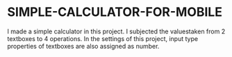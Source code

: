 # SIMPLE-CALCULATOR-FOR-MOBILE
I made a simple calculator in this project. I subjected the values ​​taken from 2 textboxes to 4 operations.
In the settings of this project, input type properties of textboxes are also assigned as number.
